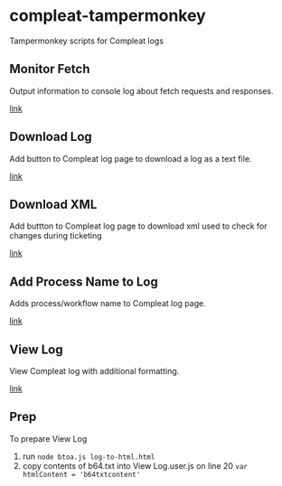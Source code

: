 # compleat-tampermonkey

Tampermonkey scripts for Compleat logs

## Monitor Fetch

Output information to console log about fetch requests and responses.

[link](https://github.com/thambley/compleat-tampermonkey/raw/main/Monitor%20Fetch.user.js)

## Download Log

Add button to Compleat log page to download a log as a text file.

[link](https://github.com/thambley/compleat-tampermonkey/raw/main/Download%20New%20Log.user.js)

## Download XML

Add buttton to Compleat log page to download xml used to check for changes during ticketing

[link](https://github.com/thambley/compleat-tampermonkey/raw/main/Download%20New%20XML.user.js)

## Add Process Name to Log

Adds process/workflow name to Compleat log page.

[link](https://github.com/thambley/compleat-tampermonkey/raw/main/Add%20Process%20Name%20to%20New%20Log.user.js)

## View Log

View Compleat log with additional formatting.

[link](https://github.com/thambley/compleat-tampermonkey/raw/main/View%20New%20Log.user.js)

## Prep

To prepare View Log

1. run `node btoa.js log-to-html.html`
2. copy contents of b64.txt into View Log.user.js on line 20 `var htmlContent = 'b64txtcontent'`
